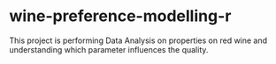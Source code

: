 # wine-preference-modelling-r
This project is performing Data Analysis on properties on red wine and understanding which parameter influences the quality.
